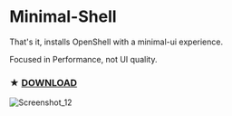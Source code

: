 # Minimal-Shell
That's it, installs OpenShell with a minimal-ui experience.

Focused in Performance, not UI quality.

### ★ [**DOWNLOAD**](https://github.com/gzmatte/Minimal-Shell/releases/download/1/Minimal-OpenShell.bat)

![Screenshot_12](https://github.com/gzmatte/Minimal-Shell/assets/117684932/5447cbff-2dba-47b5-8a6e-8c5f2f0cdff0)

